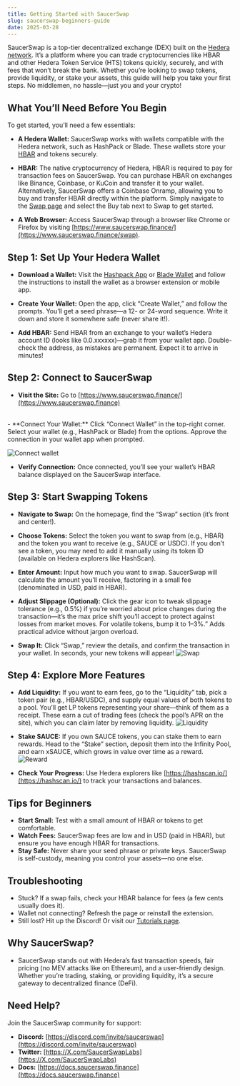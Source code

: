 ```yaml
---
title: Getting Started with SaucerSwap
slug: saucerswap-beginners-guide
date: 2025-03-28
---
```

SaucerSwap is a top-tier decentralized exchange (DEX) built on the [Hedera network](https://hedera.com/). It’s a platform where you can trade cryptocurrencies like HBAR and other Hedera Token Service (HTS) tokens quickly, securely, and with fees that won’t break the bank. Whether you’re looking to swap tokens, provide liquidity, or stake your assets,  this guide will help you take your first steps. No middlemen, no hassle—just you and your crypto!
<!-- truncate -->
## What You’ll Need Before You Begin
To get started, you’ll need a few essentials:
 
- **A Hedera Wallet:** SaucerSwap works with wallets compatible with the Hedera network, such as HashPack or Blade. These wallets store your [HBAR](https://hedera.com/hbar) and tokens securely.
 
- **HBAR:** The native cryptocurrency of Hedera, HBAR is required to pay for transaction fees on SaucerSwap. You can purchase HBAR on exchanges like Binance, Coinbase, or KuCoin and transfer it to your wallet.
Alternatively, SaucerSwap offers a Coinbase Onramp, allowing you to buy and transfer HBAR directly within the platform. Simply navigate to the [Swap page](https://www.saucerswap.finance/swap) and select the Buy tab next to Swap to get started.
 
- **A Web Browser:** Access SaucerSwap through a browser like Chrome or Firefox by visiting [https://www.saucerswap.finance/](https://www.saucerswap.finance/swap).

## Step 1: Set Up Your Hedera Wallet
- **Download a Wallet:** Visit the [Hashpack App](https://hashpack.app) or [Blade Wallet](https://bladewallet.io) and follow the instructions to install the wallet as a browser extension or mobile app.
 
- **Create Your Wallet:** Open the app, click “Create Wallet,” and follow the prompts. You’ll get a seed phrase—a 12- or 24-word sequence. Write it down and store it somewhere safe (never share it!).
 
- **Add HBAR:** Send HBAR from an exchange to your wallet’s Hedera account ID (looks like 0.0.xxxxxx)—grab it from your wallet app. Double-check the address, as mistakes are permanent. Expect it to arrive in minutes!

## Step 2: Connect to SaucerSwap
- **Visit the Site:** Go to [https://www.saucerswap.finance/](https://www.saucerswap.finance)
<br>
- **Connect Your Wallet:** Click “Connect Wallet” in the top-right corner. Select your wallet (e.g., HashPack or Blade) from the options. Approve the connection in your wallet app when prompted.

![Connect wallet](/img/image1.jpg)
- **Verify Connection:** Once connected, you’ll see your wallet’s HBAR balance displayed on the SaucerSwap interface.

## Step 3: Start Swapping Tokens
- **Navigate to Swap:** On the homepage, find the “Swap” section (it’s front and center!).
 
- **Choose Tokens:** Select the token you want to swap from (e.g., HBAR) and the token you want to receive (e.g., SAUCE or USDC). If you don’t see a token, you may need to add it manually using its token ID (available on Hedera explorers like HashScan).
 
- **Enter Amount:** Input how much you want to swap. SaucerSwap will calculate the amount you’ll receive, factoring in a small fee (denominated in USD, paid in HBAR).
 
- **Adjust Slippage (Optional):** Click the gear icon to tweak slippage tolerance (e.g., 0.5%) if you’re worried about price changes during the transaction—it’s the max price shift you’ll accept to protect against losses from market moves. For volatile tokens, bump it to 1–3%.” Adds practical advice without jargon overload.
 
- **Swap It:** Click “Swap,” review the details, and confirm the transaction in your wallet. In seconds, your new tokens will appear!
![Swap](/img/image2.jpg)

## Step 4: Explore More Features
- **Add Liquidity:** If you want to earn fees, go to the “Liquidity” tab, pick a token pair (e.g., HBAR/USDC), and supply equal values of both tokens to a pool. You’ll get LP tokens representing your share—think of them as a receipt. These earn a cut of trading fees (check the pool’s APR on the site), which you can claim later by removing liquidity.
![Liquidity](/img/image3.jpg)

- **Stake SAUCE:** If you own SAUCE tokens, you can stake them to earn rewards. Head to the “Stake” section, deposit them into the Infinity Pool, and earn xSAUCE, which grows in value over time as a reward.
![Reward](/img/image4.jpg)
- **Check Your Progress:** Use Hedera explorers like [https://hashscan.io/](https://hashscan.io/) to track your transactions and balances.

## Tips for Beginners
- **Start Small:** Test with a small amount of HBAR or tokens to get comfortable.
- **Watch Fees:** SaucerSwap fees are low and in USD (paid in HBAR), but ensure you have enough HBAR for transactions.
- **Stay Safe:** Never share your seed phrase or private keys. SaucerSwap is self-custody, meaning you control your assets—no one else.

## Troubleshooting
- Stuck? If a swap fails, check your HBAR balance for fees (a few cents usually does it).
- Wallet not connecting? Refresh the page or reinstall the extension.
- Still lost? Hit up the Discord! Or visit our [Tutorials page](https://docs.saucerswap.finance/get-started/saucerswap-tutorials).

## Why SaucerSwap?
- SaucerSwap stands out with Hedera’s fast transaction speeds, fair pricing (no MEV attacks like on Ethereum), and a user-friendly design. Whether you’re trading, staking, or providing liquidity, it’s a secure gateway to decentralized finance (DeFi).

## Need Help?
Join the SaucerSwap community for support:
- **Discord:** [https://discord.com/invite/saucerswap](https://discord.com/invite/saucerswap)
- **Twitter:** [https://X.com/SaucerSwapLabs](https://X.com/SaucerSwapLabs)
- **Docs:** [https://docs.saucerswap.finance](https://docs.saucerswap.finance)

